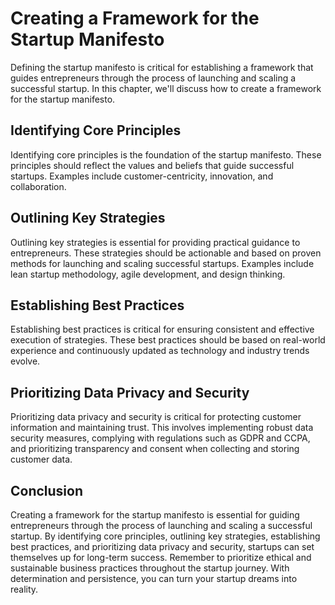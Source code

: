 # Creating a Framework for the Startup Manifesto

Defining the startup manifesto is critical for establishing a framework that guides entrepreneurs through the process of launching and scaling a successful startup. In this chapter, we'll discuss how to create a framework for the startup manifesto.

Identifying Core Principles
---------------------------

Identifying core principles is the foundation of the startup manifesto. These principles should reflect the values and beliefs that guide successful startups. Examples include customer-centricity, innovation, and collaboration.

Outlining Key Strategies
------------------------

Outlining key strategies is essential for providing practical guidance to entrepreneurs. These strategies should be actionable and based on proven methods for launching and scaling successful startups. Examples include lean startup methodology, agile development, and design thinking.

Establishing Best Practices
---------------------------

Establishing best practices is critical for ensuring consistent and effective execution of strategies. These best practices should be based on real-world experience and continuously updated as technology and industry trends evolve.

Prioritizing Data Privacy and Security
--------------------------------------

Prioritizing data privacy and security is critical for protecting customer information and maintaining trust. This involves implementing robust data security measures, complying with regulations such as GDPR and CCPA, and prioritizing transparency and consent when collecting and storing customer data.

Conclusion
----------

Creating a framework for the startup manifesto is essential for guiding entrepreneurs through the process of launching and scaling a successful startup. By identifying core principles, outlining key strategies, establishing best practices, and prioritizing data privacy and security, startups can set themselves up for long-term success. Remember to prioritize ethical and sustainable business practices throughout the startup journey. With determination and persistence, you can turn your startup dreams into reality.
